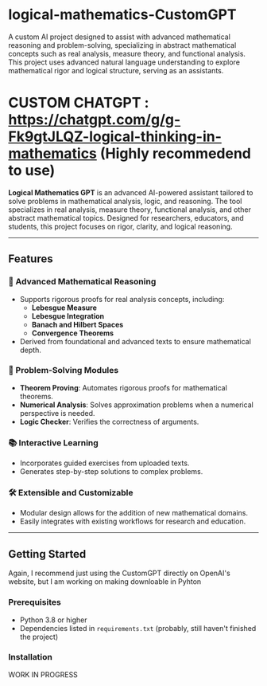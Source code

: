 # logical-mathematics-CustomGPT
A custom AI project designed to assist with advanced mathematical reasoning and problem-solving, specializing in abstract mathematical concepts such as real analysis, measure theory, and functional analysis. This project uses advanced natural language understanding to explore mathematical rigor and logical structure, serving as an assistants.

# CUSTOM CHATGPT : https://chatgpt.com/g/g-Fk9gtJLQZ-logical-thinking-in-mathematics (Highly recommedend to use)

**Logical Mathematics GPT** is an advanced AI-powered assistant tailored to solve problems in mathematical analysis, logic, and reasoning. The tool specializes in real analysis, measure theory, functional analysis, and other abstract mathematical topics. Designed for researchers, educators, and students, this project focuses on rigor, clarity, and logical reasoning.

---

## Features

### 🔢 Advanced Mathematical Reasoning
- Supports rigorous proofs for real analysis concepts, including:
  - **Lebesgue Measure**
  - **Lebesgue Integration**
  - **Banach and Hilbert Spaces**
  - **Convergence Theorems**
- Derived from foundational and advanced texts to ensure mathematical depth.

### 🧮 Problem-Solving Modules
- **Theorem Proving**: Automates rigorous proofs for mathematical theorems.
- **Numerical Analysis**: Solves approximation problems when a numerical perspective is needed.
- **Logic Checker**: Verifies the correctness of arguments.

### 📚 Interactive Learning
- Incorporates guided exercises from uploaded texts.
- Generates step-by-step solutions to complex problems.

### 🛠️ Extensible and Customizable
- Modular design allows for the addition of new mathematical domains.
- Easily integrates with existing workflows for research and education.

---

## Getting Started

Again, I recommend just using the CustomGPT directly on OpenAI's website, but I am working on making downloable in Pyhton

### Prerequisites
- Python 3.8 or higher
- Dependencies listed in `requirements.txt` (probably, still haven't finished the project)

### Installation

WORK IN PROGRESS
